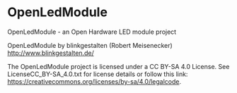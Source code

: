 # OpenLedModule
OpenLedModule - an Open Hardware LED module project

OpenLedModule by blinkgestalten (Robert Meisenecker)
http://www.blinkgestalten.de/

The OpenLedModule project is licensed under a CC BY-SA 4.0 License.
See LicenseCC_BY-SA_4.0.txt for license details or follow this link:
https://creativecommons.org/licenses/by-sa/4.0/legalcode.
